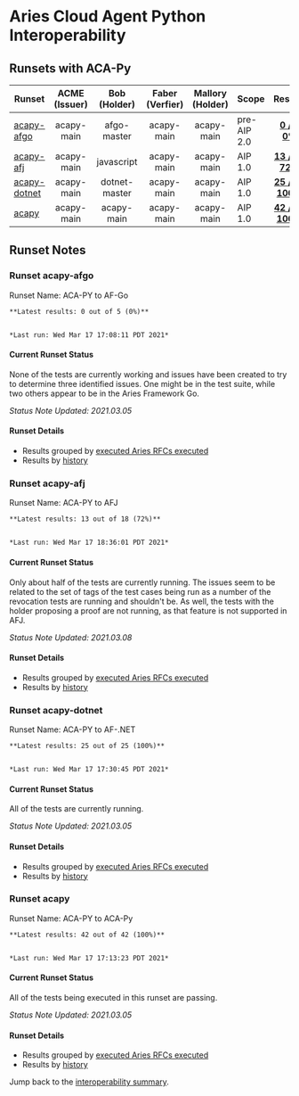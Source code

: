 # Aries Cloud Agent Python Interoperability

## Runsets with ACA-Py

| Runset | ACME<br>(Issuer) | Bob<br>(Holder) | Faber<br>(Verfier) | Mallory<br>(Holder) | Scope | Results | 
| ------ | :--------------: | :-------------: | :----------------: | :-----------------: | ----- | :-----: | 
| [acapy-afgo](#runset-acapy-afgo) | acapy-main | afgo-master | acapy-main | acapy-main | pre-AIP 2.0 | [**0 / 5<br>0%**](https://allure.vonx.io/api/allure-docker-service/projects/acapy-b-afgo/reports/latest/index.html?redirect=false#behaviors) |
| [acapy-afj](#runset-acapy-afj) | acapy-main | javascript | acapy-main | acapy-main | AIP 1.0 | [**13 / 18<br>72%**](https://allure.vonx.io/api/allure-docker-service/projects/acapy-b-javascript/reports/latest/index.html?redirect=false#behaviors) |
| [acapy-dotnet](#runset-acapy-dotnet) | acapy-main | dotnet-master | acapy-main | acapy-main | AIP 1.0 | [**25 / 25<br>100%**](https://allure.vonx.io/api/allure-docker-service/projects/acapy-b-dotnet/reports/latest/index.html?redirect=false#behaviors) |
| [acapy](#runset-acapy) | acapy-main | acapy-main | acapy-main | acapy-main | AIP 1.0 | [**42 / 42<br>100%**](https://allure.vonx.io/api/allure-docker-service/projects/acapy/reports/latest/index.html?redirect=false#behaviors) |

## Runset Notes

### Runset **acapy-afgo**

Runset Name: ACA-PY to AF-Go

```tip
**Latest results: 0 out of 5 (0%)**


*Last run: Wed Mar 17 17:08:11 PDT 2021*
```

#### Current Runset Status

None of the tests are currently working and issues have been created to try to determine three identified issues.
One might be in the test suite, while two others appear to be in the Aries Framework Go.

*Status Note Updated: 2021.03.05*

#### Runset Details

- Results grouped by [executed Aries RFCs executed](https://allure.vonx.io/api/allure-docker-service/projects/acapy-b-afgo/reports/latest/index.html?redirect=false#behaviors)
- Results by [history](https://allure.vonx.io/allure-docker-service-ui/projects/acapy-b-afgo/reports/latest)


### Runset **acapy-afj**

Runset Name: ACA-PY to AFJ

```tip
**Latest results: 13 out of 18 (72%)**


*Last run: Wed Mar 17 18:36:01 PDT 2021*
```

#### Current Runset Status

Only about half of the tests are currently running. The issues seem to be related to the set of tags
of the test cases being run as a number of the revocation tests are running and shouldn't be. As well,
the tests with the holder proposing a proof are not running, as that feature is not supported in AFJ.

*Status Note Updated: 2021.03.08*

#### Runset Details

- Results grouped by [executed Aries RFCs executed](https://allure.vonx.io/api/allure-docker-service/projects/acapy-b-javascript/reports/latest/index.html?redirect=false#behaviors)
- Results by [history](https://allure.vonx.io/allure-docker-service-ui/projects/acapy-b-javascript/reports/latest)


### Runset **acapy-dotnet**

Runset Name: ACA-PY to AF-.NET

```tip
**Latest results: 25 out of 25 (100%)**


*Last run: Wed Mar 17 17:30:45 PDT 2021*
```

#### Current Runset Status

All of the tests are currently running.

*Status Note Updated: 2021.03.05*

#### Runset Details

- Results grouped by [executed Aries RFCs executed](https://allure.vonx.io/api/allure-docker-service/projects/acapy-b-dotnet/reports/latest/index.html?redirect=false#behaviors)
- Results by [history](https://allure.vonx.io/allure-docker-service-ui/projects/acapy-b-dotnet/reports/latest)


### Runset **acapy**

Runset Name: ACA-PY to ACA-Py

```tip
**Latest results: 42 out of 42 (100%)**


*Last run: Wed Mar 17 17:13:23 PDT 2021*
```

#### Current Runset Status

All of the tests being executed in this runset are passing.

*Status Note Updated: 2021.03.05*

#### Runset Details

- Results grouped by [executed Aries RFCs executed](https://allure.vonx.io/api/allure-docker-service/projects/acapy/reports/latest/index.html?redirect=false#behaviors)
- Results by [history](https://allure.vonx.io/allure-docker-service-ui/projects/acapy/reports/latest)

Jump back to the [interoperability summary](./README.md).

